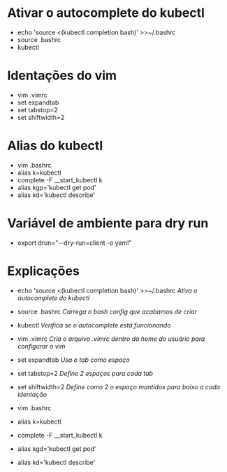 # Ativar o autocomplete do kubectl

- echo 'source <(kubectl completion bash)' >>~/.bashrc 
- source .bashrc
- kubectl 

# Identações do vim

- vim .vimrc 
- set expandtab 
- set tabstop=2
- set shiftwidth=2 

# Alias do kubectl

- vim .bashrc
- alias k=kubectl
- complete -F __start_kubectl k
- alias kgp='kubectl get pod'
- alias kd='kubectl describe'

# Variável de ambiente para dry run

- export drun="--dry-run=client -o yaml"

# Explicações

- echo 'source <(kubectl completion bash)' >>~/.bashrc *Ativa o autocomplete do kubectl*

- source .bashrc *Carrega o bash config que acabamos de criar*

- kubectl *Verifica se o autocomplete está funcionando*

- vim .vimrc *Cria o arquivo .vimrc dentro da home do usuário para configurar o vim* 

- set expandtab *Usa o tab como espaço*

- set tabstop=2 *Define 2 espaços para cada tab*

- set shiftwidth=2 *Define como 2 o espaço mantidos para baixo a cada identação*

- vim .bashrc

- alias k=kubectl

- complete -F __start_kubectl k

- alias kgd='kubectl get pod'

- alias kd='kubectl describe'


